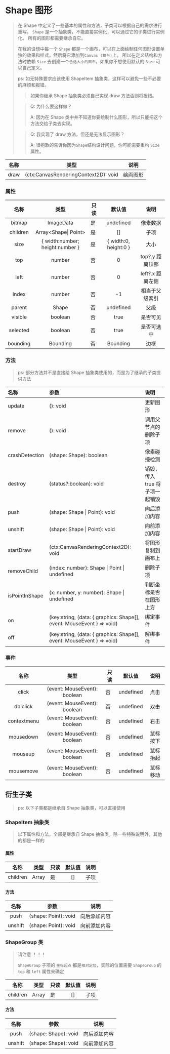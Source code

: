 # Shape 图形

> 在 Shape 中定义了一些基本的属性和方法，子类可以根据自己的需求进行重写。
> `Shape` 是一个抽象类，不能直接实例化，可以通过它的子类进行实例化。 所有的图形都需要继承自它。
>
> 在我的设想中每一个 `Shape` 都是一个画布，可以在上面绘制任何图形设置单独的效果和样式，然后将它添加到`Canvas (舞台)`上。
> 所以在定义结构和方法时依赖 `Size` 去创建一个`合适大小的画布`，如果你不想使用默认的 `Size` 可以自己定义。
>
> ps: 如无特殊要求应该使用 ShapeItem 抽象类，这样可以避免一些不必要的麻烦和报错。
>
>> 如果你继承 Shape 抽象类必须自己实现 draw 方法否则将报错。
>
>> Q: 为什么要这样做？
>>
>> A: 因为在 Shape 类中并不知道你要绘制什么图形，所以只能把这个方法交给子类去实现。
>
>> Q: 我实现了 draw 方法，但还是无法显示图形？
>>
>> A: 很抱歉的告诉你因为`Shape`结构设计问题，你可能需要重构 `Size` 属性。

|  名称  |                  类型                  | 说明   |
 |:----:|:------------------------------------:|------|
| draw | (ctx:CanvasRenderingContext2D): void | 绘画图形 |

### 属性

|    名称    |               类型                | 只读 |          默认值          |      说明      |
|:--------:|:-------------------------------:|----|:---------------------:|:------------:|
|  bitmap  |            ImageData            | 是  |       undefined       |     像素数据     | 
| children |      Array<Shape\| Point>       | 是  |          []           |      子项      | 
|   size   | { width:number; height:number } | 是  | { width:0, height:0 } |      大小      | 
|   top    |             number              | 否  |           0           | top?.y  距离顶部 | 
|   left   |             number              | 否  |           0           | left?.x 距离左侧 | 
|  index   |             number              | 否  |          -1           |   相当于父级索引    |
|  parent  |              Shape              | 否  |       undefined       |      父级      | 
| visible  |             boolean             | 否  |         true          |     是否可见     | 
| selected |             boolean             | 否  |         true          |    是否可选中     | 
| bounding |            Bounding             | 否  |       Bounding        |      边框      | 

### 方法

> ps: 部分方法并不是直接给 Shape 抽象类使用的，而是为了继承的子类提供方法

| 名称             | 参数                                                                    | 说明                 |
|:---------------|:----------------------------------------------------------------------|:-------------------|
| update         | (): void                                                              | 更新图形               |
| remove         | (): void                                                              | 调用父节点的删除子项         |
| crashDetection | (shape: Shape): boolean                                               | 像素碰撞检测             |
| destroy        | (status?:boolean): void                                               | 销毁，传入 true 将子项一起销毁 |
| push           | (shape: Shape \| Point): void                                         | 向后添加内容             |
| unshift        | (shape: Shape \| Point): void                                         | 向前添加内容             |
| startDraw      | (ctx:CanvasRenderingContext2D): void                                  | 将图形复制到画布上          |
| removeChild    | (index: number): Shape \| Point \| undefined                          | 删除子项               |
| isPointInShape | (x: number, y: number): Shape     \|    undefined                     | 判断坐标是否在图形上方        |
| on             | (key:string, (data: { graphics: Shape[], event: MouseEvent } => void) | 绑定事件               |
| off            | (key:string, (data: { graphics: Shape[], event: MouseEvent } => void) | 解绑事件               |

### 事件

|     名称      |              类型              | 只读 |    默认值    |  说明  |
|:-----------:|:----------------------------:|----|:---------:|:----:|
|    click    | (event: MouseEvent): boolean | 否  | undefined |  点击  | 
|  dblclick   | (event: MouseEvent): boolean | 否  | undefined |  双击  | 
| contextmenu | (event: MouseEvent): boolean | 否  | undefined |  右击  | 
|  mousedown  | (event: MouseEvent): boolean | 否  | undefined | 鼠标按下 |
|   mouseup   | (event: MouseEvent): boolean | 否  | undefined | 鼠标抬起 |
|  mousemove  | (event: MouseEvent): boolean | 否  | undefined | 鼠标移动 |

## 衍生子类

> ps: 以下子类都是继承自 Shape 抽象类，可以直接使用
>

### ShapeItem 抽象类

> 以下属性和方法，全部是继承自 Shape 抽象类，除一些特殊说明外，其他的都是一样的
>

#### 属性

|    名称    |      类型      | 只读 | 默认值 | 说明 |
|:--------:|:------------:|----|:---:|:--:|
| children | Array<Point> | 是  | []  | 子项 | 

#### 方法

|   名称    |          参数          |   说明   |
|:-------:|:--------------------:|:------:|
|  push   | (shape: Point): void | 向后添加内容 |
| unshift | (shape: Point): void | 向前添加内容 |

### ShapeGroup 类

> 请注意 ！！！
>
> `ShapeGroup` 子项的 `坐标起点` 都是`相对定位`，实际的位置需要 `ShapeGroup` 的 `top` 和 `left` 属性来确定
>

|    名称    |      类型      | 只读 | 默认值 | 说明 |
|:--------:|:------------:|----|:---:|:--:|
| children | Array<Shape> | 是  | []  | 子项 | 

#### 方法

|   名称    |          参数          |   说明   |
|:-------:|:--------------------:|:------:|
|  push   | (shape: Shape): void | 向后添加内容 |
| unshift | (shape: Shape): void | 向前添加内容 |
